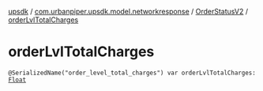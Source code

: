 [upsdk](../../index.md) / [com.urbanpiper.upsdk.model.networkresponse](../index.md) / [OrderStatusV2](index.md) / [orderLvlTotalCharges](./order-lvl-total-charges.md)

# orderLvlTotalCharges

`@SerializedName("order_level_total_charges") var orderLvlTotalCharges: `[`Float`](https://kotlinlang.org/api/latest/jvm/stdlib/kotlin/-float/index.html)
